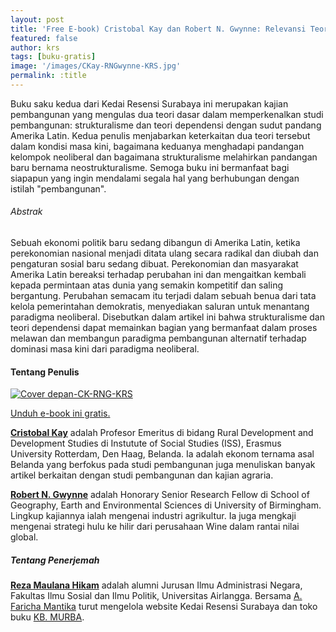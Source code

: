 ```yaml
---
layout: post
title: 'Free E-book) Cristobal Kay dan Robert N. Gwynne: Relevansi Teori Dependensi dan Strukturalis dalam Periode Neoliberal'
featured: false
author: krs
tags: [buku-gratis]
image: '/images/CKay-RNGwynne-KRS.jpg'
permalink: :title
---
```


Buku saku kedua dari Kedai Resensi Surabaya ini merupakan kajian pembangunan yang mengulas dua teori dasar dalam memperkenalkan studi pembangunan: strukturalisme dan teori dependensi dengan sudut pandang Amerika Latin. Kedua penulis menjabarkan keterkaitan dua teori tersebut dalam kondisi masa kini, bagaimana keduanya menghadapi pandangan kelompok neoliberal dan bagaimana strukturalisme melahirkan pandangan baru bernama neostrukturalisme. Semoga buku ini bermanfaat bagi siapapun yang ingin mendalami segala hal yang berhubungan dengan istilah "pembangunan".

###### Abstrak

Sebuah ekonomi politik baru sedang dibangun di Amerika Latin, ketika perekonomian nasional menjadi ditata ulang secara radikal dan diubah dan pengaturan sosial baru sedang dibuat. Perekonomian dan masyarakat Amerika Latin bereaksi terhadap perubahan ini dan mengaitkan kembali kepada permintaan atas dunia yang semakin kompetitif dan saling bergantung. Perubahan semacam itu terjadi dalam sebuah benua dari tata kelola pemerintahan demokratis, menyediakan saluran untuk menantang paradigma neoliberal. Disebutkan dalam artikel ini bahwa strukturalisme dan teori dependensi dapat memainkan bagian yang bermanfaat dalam proses melawan dan membangun paradigma pembangunan alternatif terhadap dominasi masa kini dari paradigma neoliberal.

#### Tentang Penulis

[![Cover depan-CK-RNG-KRS](images/Cover-depan-CK-RNG-KRS-211x300.jpg)](https://kedairesensisurabaya.com/wp-content/uploads/2020/05/C.-KAY-R.N.-GWYNNE-Relevansi-Teori-Dependensi-dan-Strukturalis-dalam-Periode-Neoliberal.pdf)

[Unduh e-book ini gratis.](https://kedairesensisurabaya.com/wp-content/uploads/2020/05/C.-KAY-R.N.-GWYNNE-Relevansi-Teori-Dependensi-dan-Strukturalis-dalam-Periode-Neoliberal.pdf)

**[Cristobal Kay](https://www.researchgate.net/profile/Cristobal_Kay)** adalah Profesor Emeritus di bidang Rural Development and Development Studies di Instutute of Social Studies (ISS), Erasmus University Rotterdam, Den Haag, Belanda. Ia adalah ekonom ternama asal Belanda yang berfokus pada studi pembangunan juga menuliskan banyak artikel berkaitan dengan studi pembangunan dan kajian agraria.

**[Robert N. Gwynne](https://www.researchgate.net/profile/Robert_Gwynne)** adalah Honorary Senior Research Fellow di School of Geography, Earth and Environmental Sciences di University of Birmingham. Lingkup kajiannya ialah mengenai industri agrikultur. Ia juga mengkaji mengenai strategi hulu ke hilir dari perusahaan Wine dalam rantai nilai global.

##### Tentang Penerjemah

**[Reza Maulana Hikam](/author/reza)** adalah alumni Jurusan Ilmu Administrasi Negara, Fakultas Ilmu Sosial dan Ilmu Politik, Universitas Airlangga. Bersama [A. Faricha Mantika](/author/faricha) turut mengelola website Kedai Resensi Surabaya dan toko buku [KB. MURBA](https://instagram.com/kbmurba).
